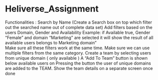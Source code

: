 # Heliverse_Assignment

Functionalities :
Search by Name (Create a Search box on top which filter out the searched name out of complete data set)
Add filters based on the users Domain, Gender and Availability 
Example: if Available true, Gender “Female” and domain “Marketing” are selected it will show the result of all available users belongs to Marketing domain”  
Make sure all these filters work at the same time.
Make sure we can use multiple filters from the same category. 
Create a team by selecting users from unique domain ( only available )
A “Add To Team” button is shown below available users on Pressing the button the user of unique domains are added to the TEAM.
Show the team details on a separate screen once done

